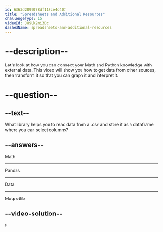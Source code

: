 ```yaml
---
id: 6363d2899078df117ce4c407
title: "Spreadsheets and Additional Resources"
challengeType: 15
videoId: JH9Uk2mi3Dc
dashedName: spreadsheets-and-additional-resources
---
```


# --description--

Let's look at how you can connect your Math and Python knowledge with external data. This video will show you how to get data from other sources, then transform it so that you can graph it and interpret it.

# --question--

## --text--

What library helps you to read data from a .csv and store it as a dataframe where you can select columns?

## --answers--

Math

---

Pandas

---

Data

---

Matplotlib

## --video-solution--

٢
